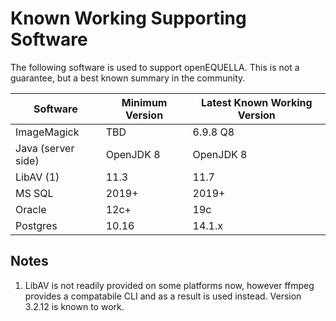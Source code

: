 # Known Working Supporting Software

The following software is used to support openEQUELLA. This is not a guarantee, but a best known
summary in the community.

| Software           | Minimum Version | Latest Known Working Version |
| ------------------ | --------------- | ---------------------------- |
| ImageMagick        | TBD             | 6.9.8 Q8                     |
| Java (server side) | OpenJDK 8       | OpenJDK 8                    |
| LibAV (1)          | 11.3            | 11.7                         |
| MS SQL             | 2019+           | 2019+                        |
| Oracle             | 12c+            | 19c                          |
| Postgres           | 10.16           | 14.1.x                       |

## Notes

1. LibAV is not readily provided on some platforms now, however ffmpeg provides a compatabile CLI
   and as a result is used instead. Version 3.2.12 is known to work.
